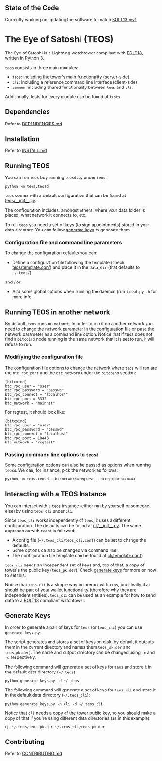 ## State of the Code

Currently working on updating the software to match [BOLT13 rev1](https://github.com/sr-gi/bolt13).

# The Eye of Satoshi (TEOS)

The Eye of Satoshi is a Lightning watchtower compliant with [BOLT13](https://github.com/sr-gi/bolt13), written in Python 3.

`teos` consists in three main modules:

- `teos`: including the tower's main functionality (server-side)
- `cli`: including a reference command line interface (client-side)
- `common`: including shared functionality between `teos` and `cli`.

Additionally, tests for every module can be found at `tests`.

## Dependencies
Refer to [DEPENDENCIES.md](DEPENDENCIES.md)

## Installation

Refer to [INSTALL.md](INSTALL.md)

## Running TEOS

You can run `teos` buy running `teosd.py` under `teos`:

```
python -m teos.teosd
```

`teos` comes with a default configuration that can be found at [teos/\_\_init\_\_.py](teos/__init__.py). 

The configuration includes, amongst others, where your data folder is placed, what network it connects to, etc.

To run `teos` you need a set of keys (to sign appointments) stored in your data directory. You can follow [generate keys](#generate-keys) to generate them.


### Configuration file and command line parameters

To change the configuration defaults you can:

- Define a configuration file following the template (check [teos/template.conf](teos/template.conf)) and place it in the `data_dir` (that defaults to `~/.teos/`) 

and / or 

- Add some global options when running the daemon (run `teosd.py -h` for more info).

## Running TEOS in another network

By default, `teos` runs on `mainnet`. In order to run it on another network you need to change the network parameter in the configuration file or pass the network parameter as a command line option. Notice that if teos does not find a `bitcoind` node running in the same network that it is set to run, it will refuse to run.


### Modifiying the configuration file

The configuration file options to change the network where `teos` will run are the `btc_rpc_port` and the `btc_network` under the `bitcoind` section:

```
[bitcoind]
btc_rpc_user = "user"
btc_rpc_password = "passwd"
btc_rpc_connect = "localhost"
btc_rpc_port = 8332
btc_network = "mainnet"
```

For regtest, it should look like:

```
[bitcoind]
btc_rpc_user = "user"
btc_rpc_password = "passwd"
btc_rpc_connect = "localhost"
btc_rpc_port = 18443
btc_network = "regtest"
```


### Passing command line options to `teosd`

Some configuration options can also be passed as options when running `teosd`. We can, for instance, pick the network as follows:

```
python -m teos.teosd --btcnetwork=regtest --btcrpcport=18443
```

## Interacting with a TEOS Instance

You can interact with a `teos` instance (either run by yourself or someone else) by using `teos_cli` under `cli`.

Since `teos_cli` works independently of `teos`, it uses a different configuration. The defaults can be found at [cli/\_\_init\_\_.py](cli/__init__.py). The same approach as with `teosd` is followed:

- A config file (`~/.teos_cli/teos_cli.conf`) can be set to change the defaults.
- Some options ca also be changed via command line. 
- The configuration file template can be found at [cli/template.conf](cli/template.conf))

`teos_cli` needs an independent set of keys and, top of that, a copy of tower's the public key (`teos_pk.der`). Check [generate keys](#generate-keys) for more on how to set this.

Notice that `teos_cli` is a simple way to interact with `teos`, but ideally that should be part of your wallet functionality (therefore why they are independent entities). `teos_cli` can be used as an example for how to send data to a [BOLT13](https://github.com/sr-gi/bolt13) compliant watchtower.

## Generate Keys

In order to generate a pair of keys for `teos` (or `teos_cli`) you can use `generate_keys.py`. 

The script generates and stores a set of keys on disk (by default it outputs them in the current directory and names them `teos_sk.der` and `teos_pk.der`). The name and output directory can be changed using `-n` and `-d` respectively.

The following command will generate a set of keys for `teos` and store it in the default data directory (`~/.teos`):
```
python generate_keys.py -d ~/.teos
``` 

The following command will generate a set of keys for `teos_cli` and store it in the default data directory (`~/.teos_cli`):
```
python generate_keys.py -n cli -d ~/.teos_cli
``` 

Notice that `cli` needs a copy of the tower public key, so you should make a copy of that if you're using different data directories (as in this example):

```
cp ~/.teos/teos_pk.der ~/.teos_cli/teos_pk.der 
```

## Contributing 
Refer to [CONTRIBUTING.md](CONTRIBUTING.md)